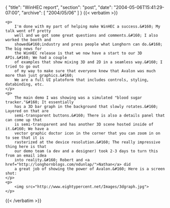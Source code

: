 {
  "title": "WinHEC report",
  "section": "post",
  "date": "2004-05-06T15:41:29-07:00",
  "archive": [
    "2004/05/06"
  ]
}
{{< verbatim >}}

    <p>
        I'm done with my part of helping make WinHEC a success.&#160; My talk went off pretty
        well and we got some great questions and comments.&#160; I also worked the booth and
        showed&#160;industry and press people what Longhorn can do.&#160; The big news for
        the WinHEC release is that we now have a start to our 3D APIs.&#160; We had a couple
        of examples that show mixing 3D and 2D in a seamless way.&#160; I tried to go out
        of my way to make sure that everyone knew that Avalon was much more than just graphics.&#160;
        We are a full UI platoform that includes controls, styling, databinding, etc.
    </p>
    <p>
        The main demo I was showing was a simulated "blood sugar tracker."&#160; It essentially
        has a 3D bar graph in the background that slowly rotates.&#160; Layered on that are
        semi-transparent buttons.&#160; There is also a details panel that can come up that
        is semi-transparent and has another 3D scene hosted inside of it.&#160; We have a
        vector graphic doctor icon in the corner that you can zoom in on to see that it is
        rasterized at the device resolution.&#160; The really impressive thing here is that
        our demo team (a dev and a designer) took 2-3 days to turn this from an email idea
        into reality.&#160; Robert and <a href="http://longhornblogs.com/ndunlap/">Nathan</a> did
        a great job of showing the power of Avalon.&#160; Here is a screen shot:
    </p>
    <p>
        <img src="http://www.eightypercent.net/Images/3dgraph.jpg">
    </p>

{{< /verbatim >}}
